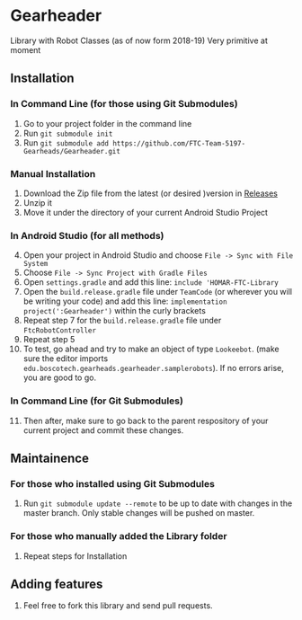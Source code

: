 # Gearheader
Library with Robot Classes (as of now form 2018-19) Very primitive at moment
## Installation
### In Command Line (for those using Git Submodules)
1. Go to your project folder in the command line
2. Run `git submodule init`
3. Run `git submodule add https://github.com/FTC-Team-5197-Gearheads/Gearheader.git`
### Manual Installation
1. Download the Zip file from the latest (or desired )version in [Releases](https://github.com/FTC-Team-5197-Gearheads/Gearheader/releases)
2. Unzip it
3. Move it under the directory of your current Android Studio Project
### In Android Studio (for all methods)
4. Open your project in Android Studio and choose `File -> Sync with File System`
5. Choose `File -> Sync Project with Gradle Files`
6. Open `settings.gradle` and add this line: `include 'HOMAR-FTC-Library`
7. Open the `build.release.gradle` file under `TeamCode` (or wherever you will be writing your code) and add this line: `implementation project(':Gearheader')` within the curly brackets
8. Repeat step 7 for the `build.release.gradle` file under `FtcRobotController`
9. Repeat step 5
10. To test, go ahead and try to make an object of type `Lookeebot`. (make sure the editor imports `edu.boscotech.gearheads.gearheader.samplerobots`). If no errors arise, you are good to go.
### In Command Line (for Git Submodules)
11. Then after, make sure to go back to the parent respository of your current project and commit these changes. 
## Maintainence
### For those who installed using Git Submodules
1. Run `git submodule update --remote` to be up to date with changes in the master branch. Only stable changes will be pushed on master.
### For those who manually added the Library folder
1. Repeat steps for Installation
## Adding features
1. Feel free to fork this library and send pull requests. 
